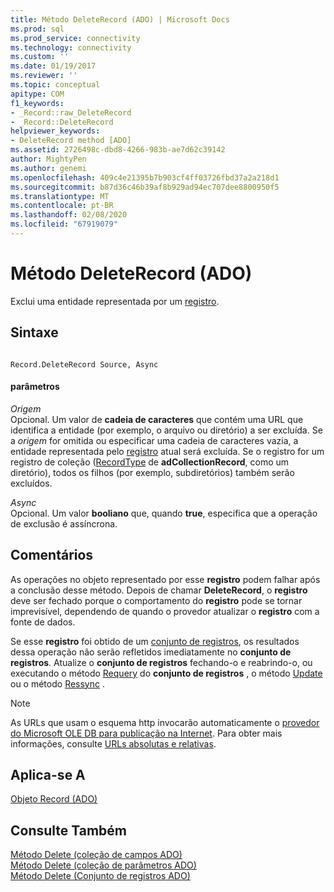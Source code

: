 ```yaml
---
title: Método DeleteRecord (ADO) | Microsoft Docs
ms.prod: sql
ms.prod_service: connectivity
ms.technology: connectivity
ms.custom: ''
ms.date: 01/19/2017
ms.reviewer: ''
ms.topic: conceptual
apitype: COM
f1_keywords:
- _Record::raw_DeleteRecord
- _Record::DeleteRecord
helpviewer_keywords:
- DeleteRecord method [ADO]
ms.assetid: 2726498c-dbd8-4266-983b-ae7d62c39142
author: MightyPen
ms.author: genemi
ms.openlocfilehash: 409c4e21395b7b903cf4ff03726fbd37a2a218d1
ms.sourcegitcommit: b87d36c46b39af8b929ad94ec707dee8800950f5
ms.translationtype: MT
ms.contentlocale: pt-BR
ms.lasthandoff: 02/08/2020
ms.locfileid: "67919079"
---
```

# <a name="deleterecord-method-ado"></a>Método DeleteRecord (ADO)
Exclui uma entidade representada por um [registro](../../../ado/reference/ado-api/record-object-ado.md).  
  
## <a name="syntax"></a>Sintaxe  
  
```  
  
Record.DeleteRecord Source, Async  
```  
  
#### <a name="parameters"></a>parâmetros  
 *Origem*  
 Opcional. Um valor de **cadeia de caracteres** que contém uma URL que identifica a entidade (por exemplo, o arquivo ou diretório) a ser excluída. Se a *origem* for omitida ou especificar uma cadeia de caracteres vazia, a entidade representada pelo [registro](../../../ado/reference/ado-api/record-object-ado.md) atual será excluída. Se o registro for um registro de coleção ([RecordType](../../../ado/reference/ado-api/recordtype-property-ado.md) de **adCollectionRecord**, como um diretório), todos os filhos (por exemplo, subdiretórios) também serão excluídos.  
  
 *Async*  
 Opcional. Um valor **booliano** que, quando **true**, especifica que a operação de exclusão é assíncrona.  
  
## <a name="remarks"></a>Comentários  
 As operações no objeto representado por esse **registro** podem falhar após a conclusão desse método. Depois de chamar **DeleteRecord**, o **registro** deve ser fechado porque o comportamento do **registro** pode se tornar imprevisível, dependendo de quando o provedor atualizar o **registro** com a fonte de dados.  
  
 Se esse **registro** foi obtido de um [conjunto de registros](../../../ado/reference/ado-api/recordset-object-ado.md), os resultados dessa operação não serão refletidos imediatamente no **conjunto de registros**. Atualize o **conjunto de registros** fechando-o e reabrindo-o, ou executando o método [Requery](../../../ado/reference/ado-api/requery-method.md) do **conjunto de registros** , o método [Update](../../../ado/reference/ado-api/update-method.md) ou o método [Ressync](../../../ado/reference/ado-api/resync-method.md) .  
  
> [!NOTE]
>  As URLs que usam o esquema http invocarão automaticamente o [provedor do Microsoft OLE DB para publicação na Internet](../../../ado/guide/appendixes/microsoft-ole-db-provider-for-internet-publishing.md). Para obter mais informações, consulte [URLs absolutas e relativas](../../../ado/guide/data/absolute-and-relative-urls.md).  
  
## <a name="applies-to"></a>Aplica-se A  
 [Objeto Record (ADO)](../../../ado/reference/ado-api/record-object-ado.md)  
  
## <a name="see-also"></a>Consulte Também  
 [Método Delete (coleção de campos ADO)](../../../ado/reference/ado-api/delete-method-ado-fields-collection.md)   
 [Método Delete (coleção de parâmetros ADO)](../../../ado/reference/ado-api/delete-method-ado-parameters-collection.md)   
 [Método Delete (Conjunto de registros ADO)](../../../ado/reference/ado-api/delete-method-ado-recordset.md)
